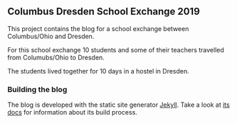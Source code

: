 ## Columbus Dresden School Exchange 2019

This project contains the blog for a school exchange between Columbus/Ohio
and Dresden.

For this school exchange 10 students and some of their teachers travelled from
Columubs/Ohio to Dresden.

The students lived together for 10 days in a hostel in Dresden.

### Building the blog

The blog is developed with the static site generator [Jekyll](https://jekyllrb.com/).
Take a look at [its docs](https://jekyllrb.com/docs/) for information about its
build process.
